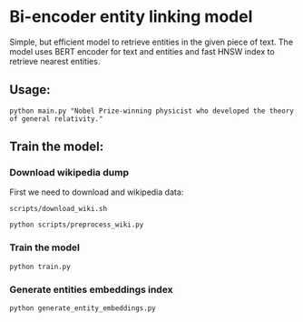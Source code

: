 # Bi-encoder entity linking model

Simple, but efficient model to retrieve entities in the given piece of text. The model uses BERT encoder for text and entities and fast HNSW index to retrieve nearest entities.

## Usage:

```
python main.py "Nobel Prize-winning physicist who developed the theory of general relativity."
```

## Train the model:

### Download wikipedia dump

First we need to download and wikipedia data:
```
scripts/download_wiki.sh
```

```
python scripts/preprocess_wiki.py
```

### Train the model

```
python train.py
```

### Generate entities embeddings index

```
python generate_entity_embeddings.py
```
